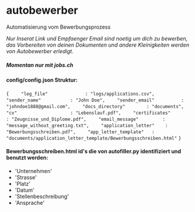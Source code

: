 # autobewerber
Automatisierung vom Bewerbungsprozess

_Nur Inserat Link und Empfaenger Email sind noetig um dich zu bewerben, das Vorbereiten von deinen Dokumenten und andere Kleinigkeiten werden von Autobewerber erledigt._

##### Momentan nur mit jobs.ch

#### config/config.json Struktur:
`{`
`    "log_file"              : "logs/applications.csv",`
`    "sender_name"           : "John Doe",`
`    "sender_email"          : "johndoe1888@gmail.com",`
`    "docs_directory"        : "documents",`
`    "cv"                    : "Lebenslauf.pdf",`
`    "certificates"          : "Zeugnisse_und_Diplome.pdf",`
`    "email_message"         : "message_without_greeting.txt",`
`    "application_letter"    : "Bewerbungsschreiben.pdf",`
`    "app_letter_template"   : "documents/application_letter_template/Bewerbungsschreiben.html"`
`}`

#### Bewerbungsschreiben.html id's die von autofiller.py identifiziert und benutzt werden:
* 'Unternehmen'
* 'Strasse'
* 'Platz'
* 'Datum'
* 'Stellenbeschreibung'
* 'Ansprache'